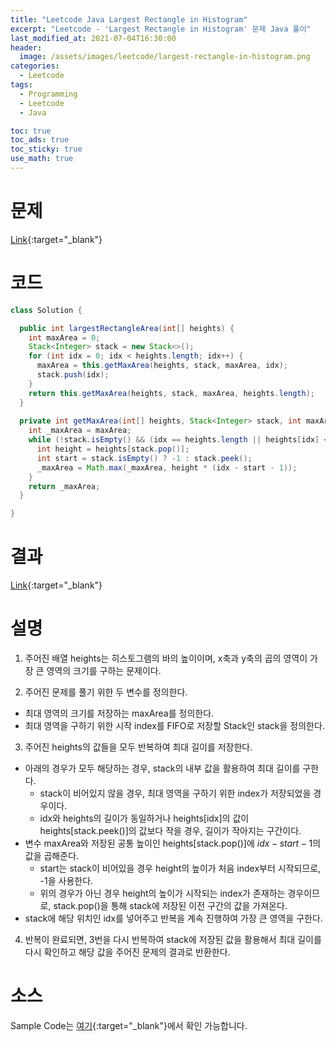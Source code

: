 ```yaml
---
title: "Leetcode Java Largest Rectangle in Histogram"
excerpt: "Leetcode - 'Largest Rectangle in Histogram' 문제 Java 풀이"
last_modified_at: 2021-07-04T16:30:00
header:
  image: /assets/images/leetcode/largest-rectangle-in-histogram.png
categories:
  - Leetcode
tags:
  - Programming
  - Leetcode
  - Java

toc: true
toc_ads: true
toc_sticky: true
use_math: true
---
```

# 문제
[Link](https://leetcode.com/problems/largest-rectangle-in-histogram/){:target="_blank"}

# 코드
```java
class Solution {

  public int largestRectangleArea(int[] heights) {
    int maxArea = 0;
    Stack<Integer> stack = new Stack<>();
    for (int idx = 0; idx < heights.length; idx++) {
      maxArea = this.getMaxArea(heights, stack, maxArea, idx);
      stack.push(idx);
    }
    return this.getMaxArea(heights, stack, maxArea, heights.length);
  }
  
  private int getMaxArea(int[] heights, Stack<Integer> stack, int maxArea, int idx) {
    int _maxArea = maxArea;
    while (!stack.isEmpty() && (idx == heights.length || heights[idx] < heights[stack.peek()])) {
      int height = heights[stack.pop()];
      int start = stack.isEmpty() ? -1 : stack.peek();
      _maxArea = Math.max(_maxArea, height * (idx - start - 1));
    }
    return _maxArea;
  }

}
```

# 결과
[Link](https://leetcode.com/submissions/detail/517137461/){:target="_blank"}

# 설명
1. 주어진 배열 heights는 히스토그램의 바의 높이이며, x축과 y축의 곱의 영역이 가장 큰 영역의 크기를 구하는 문제이다.

2. 주어진 문제를 풀기 위한 두 변수를 정의한다.
- 최대 영역의 크기를 저장하는 maxArea를 정의한다.
- 최대 영역을 구하기 위한 시작 index를 FIFO로 저장할 Stack인 stack을 정의한다.

3. 주어진 heights의 값들을 모두 반복하여 최대 길이를 저장한다.
- 아래의 경우가 모두 해당하는 경우, stack의 내부 값을 활용하여 최대 길이를 구한다.
  - stack이 비어있지 않을 경우, 최대 영역을 구하기 위한 index가 저장되었을 경우이다.
  - idx와 heights의 길이가 동일하거나 heights[idx]의 값이 heights[stack.peek()]의 값보다 작을 경우, 길이가 작아지는 구간이다.
- 변수 maxArea와 저장된 공통 높이인 heights[stack.pop()]에 $idx - start - 1$의 값을 곱해준다.
  - start는 stack이 비어있을 경우 height의 높이가 처음 index부터 시작되므로, -1을 사용한다.
  - 위의 경우가 아닌 경우 height의 높이가 시작되는 index가 존재하는 경우이므로, stack.pop()을 통해 stack에 저장된 이전 구간의 값을 가져온다.
- stack에 해당 위치인 idx를 넣어주고 반복을 계속 진행하여 가장 큰 영역을 구한다.

4. 반복이 완료되면, 3번을 다시 반복하여 stack에 저장된 값을 활용해서 최대 길이를 다시 확인하고 해당 값을 주어진 문제의 결과로 반환한다.

# 소스
Sample Code는 [여기](https://github.com/GracefulSoul/leetcode/blob/master/src/main/java/gracefulsoul/problems/LargestRectangleInHistogram.java){:target="_blank"}에서 확인 가능합니다.